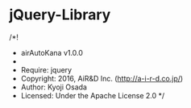 # jQuery-Library

/*!
 * airAutoKana v1.0.0
 *
 * Require:     jquery
 * Copyright:   2016, AiR&D Inc. (http://a-i-r-d.co.jp/)
 * Author:      Kyoji Osada
 * Licensed:    Under the Apache License 2.0
 */

